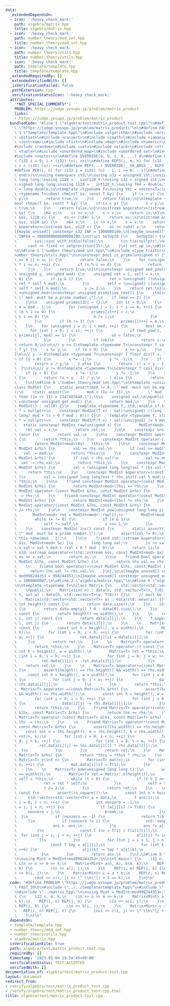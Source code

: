 ```yaml
---
data:
  _extendedDependsOn:
  - icon: ':heavy_check_mark:'
    path: algebra/matrix.hpp
    title: algebra/matrix.hpp
  - icon: ':heavy_check_mark:'
    path: number_theory/mod_int.hpp
    title: number_theory/mod_int.hpp
  - icon: ':heavy_check_mark:'
    path: number_theory/utils.hpp
    title: number_theory/utils.hpp
  - icon: ':heavy_check_mark:'
    path: template/template.hpp
    title: template/template.hpp
  _extendedRequiredBy: []
  _extendedVerifiedWith: []
  _isVerificationFailed: false
  _pathExtension: cpp
  _verificationStatusIcon: ':heavy_check_mark:'
  attributes:
    '*NOT_SPECIAL_COMMENTS*': ''
    PROBLEM: https://judge.yosupo.jp/problem/matrix_product
    links:
    - https://judge.yosupo.jp/problem/matrix_product
  bundledCode: "#line 1 \"algebra/test/matrix_product.test.cpp\"\n#define PROBLEM\
    \ \"https://judge.yosupo.jp/problem/matrix_product\"\n\n#define FAST_IO\n\n#line\
    \ 1 \"template/template.hpp\"\n#include <algorithm>\n#include <array>\n#include\
    \ <bitset>\n#include <cassert>\n#include <cmath>\n#include <iomanip>\n#include\
    \ <iostream>\n#include <list>\n#include <map>\n#include <numeric>\n#include <queue>\n\
    #include <random>\n#include <set>\n#include <stack>\n#include <string>\n#include\
    \ <tuple>\n#include <unordered_map>\n#include <unordered_set>\n#include <utility>\n\
    #include <vector>\n\n#define OVERRIDE(a, b, c, d, ...) d\n#define REP2(i, n) for\
    \ (i32 i = 0; i < (i32) (n); ++i)\n#define REP3(i, m, n) for (i32 i = (i32) (m);\
    \ i < (i32) (n); ++i)\n#define REP(...) OVERRIDE(__VA_ARGS__, REP3, REP2)(__VA_ARGS__)\n\
    #define PER(i, n) for (i32 i = (i32) (n) - 1; i >= 0; --i)\n#define ALL(x) begin(x),\
    \ end(x)\n\nusing namespace std;\n\nusing u32 = unsigned int;\nusing u64 = unsigned\
    \ long long;\nusing u128 = __uint128_t;\nusing i32 = signed int;\nusing i64 =\
    \ signed long long;\nusing i128 = __int128_t;\nusing f64 = double;\nusing f80\
    \ = long double;\n\ntemplate <typename T>\nusing Vec = vector<T>;\n\ntemplate\
    \ <typename T>\nbool chmin(T &x, const T &y) {\n    if (x > y) {\n        x =\
    \ y;\n        return true;\n    }\n    return false;\n}\ntemplate <typename T>\n\
    bool chmax(T &x, const T &y) {\n    if (x < y) {\n        x = y;\n        return\
    \ true;\n    }\n    return false;\n}\n\nistream &operator>>(istream &is, i128\
    \ &x) {\n    i64 v;\n    is >> v;\n    x = v;\n    return is;\n}\nostream &operator<<(ostream\
    \ &os, i128 x) {\n    os << (i64) x;\n    return os;\n}\nistream &operator>>(istream\
    \ &is, u128 &x) {\n    u64 v;\n    is >> v;\n    x = v;\n    return is;\n}\nostream\
    \ &operator<<(ostream &os, u128 x) {\n    os << (u64) x;\n    return os;\n}\n\n\
    [[maybe_unused]] constexpr i32 INF = 1000000100;\n[[maybe_unused]] constexpr i64\
    \ INF64 = 3000000000000000100;\nstruct SetUpIO {\n    SetUpIO() {\n#ifdef FAST_IO\n\
    \        ios::sync_with_stdio(false);\n        cin.tie(nullptr);\n#endif\n   \
    \     cout << fixed << setprecision(15);\n    }\n} set_up_io;\n#line 2 \"number_theory/mod_int.hpp\"\
    \n\n#line 5 \"number_theory/mod_int.hpp\"\n#include <type_traits>\n\n#line 2 \"\
    number_theory/utils.hpp\"\n\nconstexpr bool is_prime(unsigned n) {\n    if (n\
    \ == 0 || n == 1) {\n        return false;\n    }\n    for (unsigned i = 2; i\
    \ * i <= n; ++i) {\n        if (n % i == 0) {\n            return false;\n   \
    \     }\n    }\n    return true;\n}\n\nconstexpr unsigned mod_pow(unsigned x,\
    \ unsigned y, unsigned mod) {\n    unsigned ret = 1, self = x;\n    while (y !=\
    \ 0) {\n        if (y & 1) {\n            ret = (unsigned) ((unsigned long long)\
    \ ret * self % mod);\n        }\n        self = (unsigned) ((unsigned long long)\
    \ self * self % mod);\n        y /= 2;\n    }\n    return ret;\n}\n\ntemplate\
    \ <unsigned mod>\nconstexpr unsigned primitive_root() {\n    static_assert(is_prime(mod),\
    \ \"`mod` must be a prime number.\");\n    if (mod == 2) {\n        return 1;\n\
    \    }\n\n    unsigned primes[32] = {};\n    int it = 0;\n    {\n        unsigned\
    \ m = mod - 1;\n        for (unsigned i = 2; i * i <= m; ++i) {\n            if\
    \ (m % i == 0) {\n                primes[it++] = i;\n                while (m\
    \ % i == 0) {\n                    m /= i;\n                }\n            }\n\
    \        }\n        if (m != 1) {\n            primes[it++] = m;\n        }\n\
    \    }\n    for (unsigned i = 2; i < mod; ++i) {\n        bool ok = true;\n  \
    \      for (int j = 0; j < it; ++j) {\n            if (mod_pow(i, (mod - 1) /\
    \ primes[j], mod) == 1) {\n                ok = false;\n                break;\n\
    \            }\n        }\n        if (ok)\n            return i;\n    }\n   \
    \ return 0;\n}\n\n// y >= 1\ntemplate <typename T>\nconstexpr T safe_mod(T x,\
    \ T y) {\n    x %= y;\n    if (x < 0) {\n        x += y;\n    }\n    return x;\n\
    }\n\n// y != 0\ntemplate <typename T>\nconstexpr T floor_div(T x, T y) {\n   \
    \ if (y < 0) {\n        x *= -1;\n        y *= -1;\n    }\n    if (x >= 0) {\n\
    \        return x / y;\n    } else {\n        return -((-x + y - 1) / y);\n  \
    \  }\n}\n\n// y != 0\ntemplate <typename T>\nconstexpr T ceil_div(T x, T y) {\n\
    \    if (y < 0) {\n        x *= -1;\n        y *= -1;\n    }\n    if (x >= 0)\
    \ {\n        return (x + y - 1) / y;\n    } else {\n        return -(-x / y);\n\
    \    }\n}\n#line 8 \"number_theory/mod_int.hpp\"\n\ntemplate <unsigned mod>\n\
    class ModInt {\n    static_assert(mod != 0, \"`mod` must not be equal to 0.\"\
    );\n    static_assert(\n        mod < (1u << 31),\n        \"`mod` must be less\
    \ than (1u << 31) = 2147483648.\");\n\n    unsigned val;\n\npublic:\n    static\
    \ constexpr unsigned get_mod() {\n        return mod;\n    }\n    \n    constexpr\
    \ ModInt() : val(0) {}\n    template <typename T, std::enable_if_t<std::is_signed_v<T>>\
    \ * = nullptr>\n    constexpr ModInt(T x) : val((unsigned) ((long long) x % (long\
    \ long) mod + (x < 0 ? mod : 0))) {}\n    template <typename T, std::enable_if_t<std::is_unsigned_v<T>>\
    \ * = nullptr>\n    constexpr ModInt(T x) : val((unsigned) (x % mod)) {}\n\n \
    \   static constexpr ModInt raw(unsigned x) {\n        ModInt<mod> ret;\n    \
    \    ret.val = x;\n        return ret;\n    }\n\n    constexpr unsigned get_val()\
    \ const {\n        return val;\n    }\n\n    constexpr ModInt operator+() const\
    \ {\n        return *this;\n    }\n    constexpr ModInt operator-() const {\n\
    \        return ModInt<mod>(0u) - *this;\n    }\n\n    constexpr ModInt &operator+=(const\
    \ ModInt &rhs) {\n        val += rhs.val;\n        if (val >= mod)\n         \
    \   val -= mod;\n        return *this;\n    }\n    constexpr ModInt &operator-=(const\
    \ ModInt &rhs) {\n        if (val < rhs.val)\n            val += mod;\n      \
    \  val -= rhs.val;\n        return *this;\n    }\n    constexpr ModInt &operator*=(const\
    \ ModInt &rhs) {\n        val = (unsigned long long)val * rhs.val % mod;\n   \
    \     return *this;\n    }\n    constexpr ModInt &operator/=(const ModInt &rhs)\
    \ {\n        val = (unsigned long long)val * rhs.inv().val % mod;\n        return\
    \ *this;\n    }\n\n    friend constexpr ModInt operator+(const ModInt &lhs, const\
    \ ModInt &rhs) {\n        return ModInt<mod>(lhs) += rhs;\n    }\n    friend constexpr\
    \ ModInt operator-(const ModInt &lhs, const ModInt &rhs) {\n        return ModInt<mod>(lhs)\
    \ -= rhs;\n    }\n    friend constexpr ModInt operator*(const ModInt &lhs, const\
    \ ModInt &rhs) {\n        return ModInt<mod>(lhs) *= rhs;\n    }\n    friend constexpr\
    \ ModInt operator/(const ModInt &lhs, const ModInt &rhs) {\n        return ModInt<mod>(lhs)\
    \ /= rhs;\n    }\n\n    constexpr ModInt pow(unsigned long long x) const {\n \
    \       ModInt<mod> ret = ModInt<mod>::raw(1);\n        ModInt<mod> self = *this;\n\
    \        while (x != 0) {\n            if (x & 1)\n                ret *= self;\n\
    \            self *= self;\n            x >>= 1;\n        }\n        return ret;\n\
    \    }\n    constexpr ModInt inv() const {\n        static_assert(is_prime(mod),\
    \ \"`mod` must be a prime number.\");\n        assert(val != 0);\n        return\
    \ this->pow(mod - 2);\n    }\n\n    friend std::istream &operator>>(std::istream\
    \ &is, ModInt<mod> &x) {\n        long long val;\n        is >> val;\n       \
    \ x.val = val % mod + (val < 0 ? mod : 0);\n        return is;\n    }\n\n    friend\
    \ std::ostream &operator<<(std::ostream &os, const ModInt<mod> &x) {\n       \
    \ os << x.val;\n        return os;\n    }\n\n    friend bool operator==(const\
    \ ModInt &lhs, const ModInt &rhs) {\n        return lhs.val == rhs.val;\n    }\n\
    \    \n    friend bool operator!=(const ModInt &lhs, const ModInt &rhs) {\n  \
    \      return lhs.val != rhs.val;\n    }\n};\n\n[[maybe_unused]] constexpr unsigned\
    \ mod998244353 = 998244353;\n[[maybe_unused]] constexpr unsigned mod1000000007\
    \ = 1000000007;\n\n#line 2 \"algebra/matrix.hpp\"\n\n#line 6 \"algebra/matrix.hpp\"\
    \n\ntemplate <typename T>\nclass Matrix {\n    std::vector<std::vector<T>> data;\n\
    \    \npublic:\n    Matrix(int n) : data(n, std::vector<T>(n, T(0))) {}\n    Matrix(int\
    \ h, int w) : data(h, std::vector<T>(w, T(0))) {}\n    // must be rectangular\n\
    \    Matrix(std::vector<std::vector<T>> a) : data(std::move(a)) {}\n    \n   \
    \ int height() const {\n        return data.size();\n    }\n    int width() const\
    \ {\n        return data.empty() ? 0 : data[0].size();\n    }\n    bool is_square()\
    \ const {\n        return height() == width();\n    }\n    \n    const T &operator()(int\
    \ i, int j) const {\n        return data[i][j];\n    }\n    T &operator()(int\
    \ i, int j) {\n        return data[i][j];\n    }\n    \n    Matrix<T> trans()\
    \ const {\n        const int h = height(), w = width();\n        Matrix<T> ret(w,\
    \ h);\n        for (int i = 0; i < h; ++i) {\n            for (int j = 0; j <\
    \ w; ++j) {\n                ret.data[j][i] = data[i][j];\n            }\n   \
    \     }\n        return ret;\n    }\n    \n    Matrix<T> operator+() const {\n\
    \        return *this;\n    }\n    Matrix<T> operator-() const {\n        const\
    \ int h = height(), w = width();\n        Matrix<T> ret = *this;\n        for\
    \ (int i = 0; i < h; ++i) {\n            for (int j = 0; j < w; ++j) {\n     \
    \           ret.data[i][j] = -ret.data[i][j];\n            }\n        }\n    \
    \    return ret;\n    }\n    \n    Matrix<T> &operator+=(const Matrix<T> &rhs)\
    \ {\n        assert(height() == rhs.height() && width() == rhs.width());\n   \
    \     const int h = height(), w = width();\n        for (int i = 0; i < h; ++i)\
    \ {\n            for (int j = 0; j < w; ++j) {\n                data[i][j] +=\
    \ rhs.data[i][j];\n            }\n        }\n        return *this;\n    }\n  \
    \  Matrix<T> &operator-=(const Matrix<T> &rhs) {\n        assert(height() == rhs.height()\
    \ && width() == rhs.width());\n        const int h = height(), w = width();\n\
    \        for (int i = 0; i < h; ++i) {\n            for (int j = 0; j < w; ++j)\
    \ {\n                data[i][j] -= rhs.data[i][j];\n            }\n        }\n\
    \        return *this;\n    }\n    friend Matrix<T> operator+(const Matrix<T>\
    \ &lhs, const Matrix<T> &rhs) {\n        return lhs += rhs;\n    }\n    friend\
    \ Matrix<T> operator-(const Matrix<T> &lhs, const Matrix<T> &rhs) {\n        return\
    \ lhs -= rhs;\n    }\n    \n    friend Matrix<T> operator*(const Matrix<T> &lhs,\
    \ const Matrix<T> &rhs) {\n        assert(lhs.width() == rhs.height());\n    \
    \    const int n = lhs.height(), m = rhs.height(), k = rhs.width();\n        Matrix<T>\
    \ ret(n, k);\n        for (int i = 0; i < n; ++i) {\n            for (int j =\
    \ 0; j < k; ++j) {\n                for (int l = 0; l < m; ++l) {\n          \
    \          ret.data[i][j] += lhs.data[i][l] * rhs.data[l][j];\n              \
    \  }\n            }\n        }\n        return ret;\n    }\n    Matrix<T> &operator*=(const\
    \ Matrix<T> &rhs) {\n        return *this = *this * rhs;\n    }\n    \n    static\
    \ Matrix<T> e(int n) {\n        Matrix<T> mat(n);\n        for (int i = 0; i <\
    \ n; ++i) {\n            mat.data[i][i] = T(1);\n        }\n        return mat;\n\
    \    }\n    \n    Matrix<T> pow(unsigned long long t) {\n        assert(height()\
    \ == width());\n        Matrix<T> ret = Matrix::e(height());\n        Matrix<T>\
    \ self = *this;\n        while (t > 0) {\n            if (t % 2 == 1) {\n    \
    \            ret = ret * self;\n            }\n            self = self * self;\n\
    \            t /= 2;\n        }\n        return ret;\n    }\n    \n    T det()\
    \ const {\n        assert(is_square());\n        const int n = height();\n   \
    \     std::vector<std::vector<T>> a = data;\n        T ans(1);\n        for (int\
    \ i = 0; i < n; ++i) {\n            int nonzero = -1;\n            for (int j\
    \ = i; j < n; ++j) {\n                if (a[j][i] != T(0)) {\n               \
    \     nonzero = j;\n                    break;\n                }\n          \
    \  }\n            if (nonzero == -1) {\n                return T(0);\n       \
    \     }\n            if (nonzero != i) {\n                std::swap(a[i], a[nonzero]);\n\
    \                ans = -ans;\n            }\n            ans *= a[i][i];\n   \
    \         {\n                const T inv = T(1) / T(a[i][i]);\n              \
    \  for (int j = i; j < n; ++j) {\n                    a[i][j] *= inv;\n      \
    \          }\n            }\n            for (int j = i + 1; j < n; ++j) {\n \
    \               const T tmp = a[j][i];\n                for (int k = i; k < n;\
    \ ++k) {\n                    a[j][k] -= tmp * a[i][k];\n                }\n \
    \           }\n        }\n        return ans;\n    }\n};\n#line 8 \"algebra/test/matrix_product.test.cpp\"\
    \n\nusing Mint = ModInt<mod998244353>;\n\nint main() {\n    i32 n, m, k;\n   \
    \ cin >> n >> m >> k;\n    Matrix<Mint> a(n, m), b(m, k);\n    REP(i, n) REP(j,\
    \ m) {\n        cin >> a(i, j);\n    }\n    REP(i, m) REP(j, k) {\n        cin\
    \ >> b(i, j);\n    }\n    Matrix<Mint> c = a * b;\n    REP(i, n) REP(j, k) {\n\
    \        cout << c(i, j) << \" \\n\"[j + 1 == k];\n    }\n}\n"
  code: "#define PROBLEM \"https://judge.yosupo.jp/problem/matrix_product\"\n\n#define\
    \ FAST_IO\n\n#include \"../../template/template.hpp\"\n#include \"../../number_theory/mod_int.hpp\"\
    \n#include \"../matrix.hpp\"\n\nusing Mint = ModInt<mod998244353>;\n\nint main()\
    \ {\n    i32 n, m, k;\n    cin >> n >> m >> k;\n    Matrix<Mint> a(n, m), b(m,\
    \ k);\n    REP(i, n) REP(j, m) {\n        cin >> a(i, j);\n    }\n    REP(i, m)\
    \ REP(j, k) {\n        cin >> b(i, j);\n    }\n    Matrix<Mint> c = a * b;\n \
    \   REP(i, n) REP(j, k) {\n        cout << c(i, j) << \" \\n\"[j + 1 == k];\n\
    \    }\n}\n"
  dependsOn:
  - template/template.hpp
  - number_theory/mod_int.hpp
  - number_theory/utils.hpp
  - algebra/matrix.hpp
  isVerificationFile: true
  path: algebra/test/matrix_product.test.cpp
  requiredBy: []
  timestamp: '2023-05-04 19:50:45+09:00'
  verificationStatus: TEST_ACCEPTED
  verifiedWith: []
documentation_of: algebra/test/matrix_product.test.cpp
layout: document
redirect_from:
- /verify/algebra/test/matrix_product.test.cpp
- /verify/algebra/test/matrix_product.test.cpp.html
title: algebra/test/matrix_product.test.cpp
---
```

